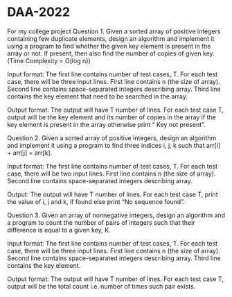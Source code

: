 # DAA-2022
For my college project
Question 1. Given a sorted array of positive integers containing few duplicate elements, design an algorithm and implement it using a program to find whether the given key element is present in the array or not. If present, then also find the number of copies of given key. (Time Complexity = O(log n))

Input format: The first line contains number of test cases, T. For each test case, there will be three input lines. First line contains n (the size of array). Second line contains space-separated integers describing array. Third line contains the key element that need to be searched in the array.

Output format: The output will have T number of lines. For each test case T, output will be the key element and its number of copies in the array if the key element is present in the array otherwise print “ Key not present”.

Question 2. Given a sorted array of positive integers, design an algorithm and implement it using a program to find three indices i, j, k such that arr[i] + arr[j] = arr[k].

Input format: The first line contains number of test cases, T. For each test case, there will be two input lines. First line contains n (the size of array). Second line contains space-separated integers describing array.

Output: The output will have T number of lines. For each test case T, print the value of i, j and k, if found else print “No sequence found”.

Question 3. Given an array of nonnegative integers, design an algorithm and a program to count the number of pairs of integers such that their difference is equal to a given key, K.

Input format: The first line contains number of test cases, T. For each test case, there will be three input lines. First line contains n (the size of array). Second line contains space-separated integers describing array. Third line contains the key element.

Output format: The output will have T number of lines. For each test case T, output will be the total count i.e. number of times such pair exists.
